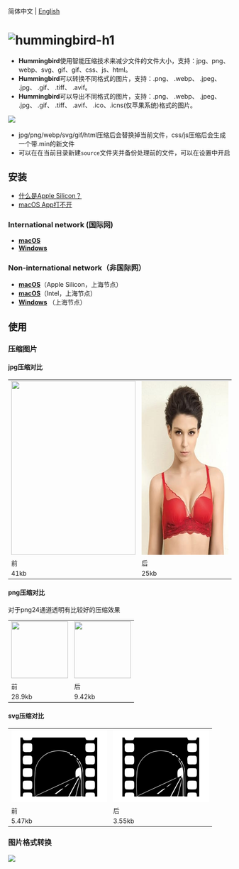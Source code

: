 简体中文 | [English](./README.md)

# <img alt="hummingbird-h1" src="https://github.com/leibnizli/hummingbird/assets/1193966/8a1a4c5b-e69b-4788-961b-60d9d323781c" width="240">

* **Hummingbird**使用智能压缩技术来减少文件的文件大小，支持：jpg、png、webp、svg、gif、gif、css、js、html。
* **Hummingbird**可以转换不同格式的图片，支持：.png、 .webp、 .jpeg、 .jpg、 .gif、 .tiff、 .avif。
* **Hummingbird**可以导出不同格式的图片，支持：.png、 .webp、 .jpeg、 .jpg、 .gif、 .tiff、 .avif、 .ico、.icns(仅苹果系统)格式的图片。

<img src="https://github.com/leibnizli/hummingbird/assets/1193966/758e55c6-428b-4821-9537-49b1eebb0a7a" width="432">

* jpg/png/webp/svg/gif/html压缩后会替换掉当前文件，css/js压缩后会生成一个带.min的新文件
* 可以在在当前目录新建`source`文件夹并备份处理前的文件，可以在设置中开启

## 安装

* [什么是Apple Silicon？](https://arayofsunshine.dev/zh-Hans/blog/apple-silicon)
* [macOS App打不开](https://arayofsunshine.dev//zh-Hans/blog/macos-app-cannot-be-opened)

### International network (国际网)

* <a href="https://github.com/leibnizli/hummingbird/releases">**macOS**</a>
* <a href="https://github.com/leibnizli/hummingbird/releases">**Windows**</a>

### Non-international network（非国际网）

* <a href="https://thunkli.com/download/hummingbird-arm64-macos">**macOS**</a>（Apple Silicon，上海节点）
* <a href="https://thunkli.com/download/hummingbird-macos">**macOS**</a>（Intel，上海节点）
* <a href="https://thunkli.com/download/hummingbird-windows">**Windows**</a> （上海节点）

## 使用

### 压缩图片

#### jpg压缩对比

<table>
    <tbody>
        <tr>
            <td><img src="./demo/jpg-before.jpg" alt="" width="280" height="392"></td>
            <td><img src="./demo/jpg-after.jpg" alt="" width="280" height="392"></td>
        </tr>
        <tr>
            <td>前</td>
            <td>后</td>
        </tr>
        <tr>
            <td>41kb</td>
            <td>25kb</td>
        </tr>
    </tbody>
</table>

#### png压缩对比

对于png24通道透明有比较好的压缩效果

<table>
    <tbody>
        <tr>
            <td><img src="./demo/png-before.png" alt="" width="128" height="128"></td>
            <td><img src="./demo/png-after.png" alt="" width="128" height="128"></td>
        </tr>
        <tr>
            <td>前</td>
            <td>后</td>
        </tr>
        <tr>
            <td>28.9kb</td>
            <td>9.42kb</td>
        </tr>
    </tbody>
</table>

#### svg压缩对比

<table>
    <tbody>
        <tr>
            <td><img src="./demo/svg-before.svg" alt="" width="216" height="164"></td>
            <td><img src="./demo/svg-after.svg" alt="" width="216" height="164"></td>
        </tr>
        <tr>
            <td>前</td>
            <td>后</td>
        </tr>
        <tr>
            <td>5.47kb</td>
            <td>3.55kb</td>
        </tr>
    </tbody>
</table>

### 图片格式转换

<img src="https://github.com/leibnizli/hummingbird/assets/1193966/f143c02d-acc9-4b16-91ca-5a6cb2d3327f" width="480">

